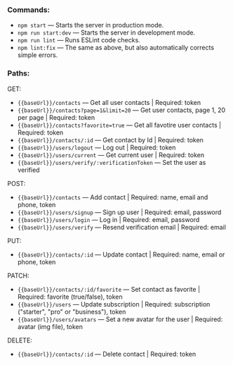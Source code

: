 ### Commands:

- `npm start` &mdash; Starts the server in production mode.
- `npm run start:dev` &mdash; Starts the server in development mode.
- `npm run lint` &mdash; Runs ESLint code checks.
- `npm lint:fix` &mdash; The same as above, but also automatically corrects simple errors.

### Paths:

GET:
- `{{baseUrl}}/contacts` &mdash; Get all user contacts | Required: token
- `{{baseUrl}}/contacts?page=1&limit=20` &mdash; Get user contacts, page 1, 20 per page | Required: token
- `{{baseUrl}}/contacts?favorite=true` &mdash; Get all favotire user contacts | Required: token
- `{{baseUrl}}/contacts/:id` &mdash; Get contact by Id | Required: token
- `{{baseUrl}}/users/logout` &mdash; Log out | Required: token
- `{{baseUrl}}/users/current` &mdash; Get current user | Required: token
- `{{baseUrl}}/users/verify/:verificationToken` &mdash; Set the user as verified

POST:
- `{{baseUrl}}/contacts` &mdash; Add contact | Required: name, email and phone, token
- `{{baseUrl}}/users/signup` &mdash; Sign up user | Required: email, password
- `{{baseUrl}}/users/login` &mdash; Log in | Required: email, password
- `{{baseUrl}}/users/verify` &mdash; Resend verification email | Required: email

PUT:
- `{{baseUrl}}/contacts/:id` &mdash; Update contact | Required: name, email or phone, token

PATCH:
- `{{baseUrl}}/contacts/:id/favorite` &mdash; Set contact as favorite | Required: favorite (true/false), token
- `{{baseUrl}}/users` &mdash; Update subscription | Required: subscription ("starter", "pro" or "business"), token
- `{{baseUrl}}/users/avatars` &mdash; Set a new avatar for the user | Required: avatar (img file), token

DELETE:
- `{{baseUrl}}/contacts/:id` &mdash; Delete contact | Required: token
